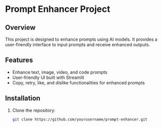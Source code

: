 # Prompt Enhancer Project

## Overview
This project is designed to enhance prompts using AI models. It provides a user-friendly interface to input prompts and receive enhanced outputs.

## Features
- Enhance text, image, video, and code prompts
- User-friendly UI built with Streamlit
- Copy, retry, like, and dislike functionalities for enhanced prompts

## Installation
1. Clone the repository:
   ```bash
   git clone https://github.com/yourusername/prompt-enhancer.git